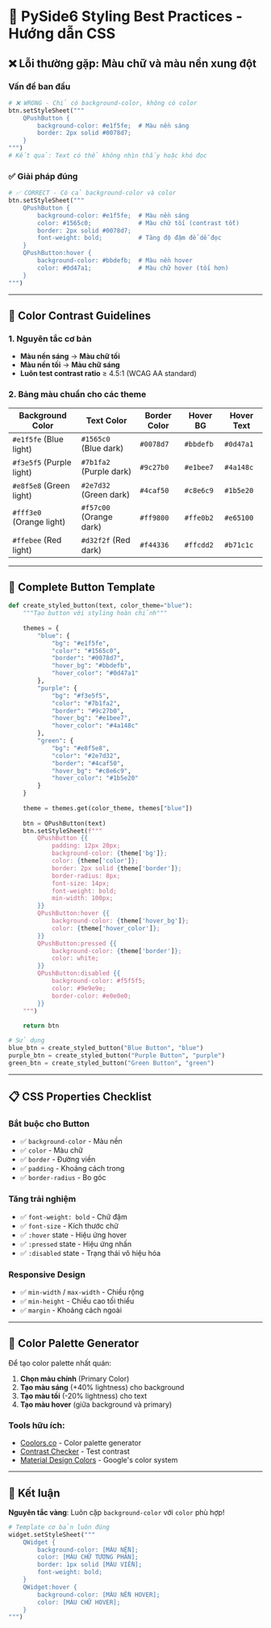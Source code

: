 # 🎨 PySide6 Styling Best Practices - Hướng dẫn CSS

## ❌ Lỗi thường gặp: Màu chữ và màu nền xung đột

### Vấn đề ban đầu
```python
# ❌ WRONG - Chỉ có background-color, không có color
btn.setStyleSheet("""
    QPushButton {
        background-color: #e1f5fe;  # Màu nền sáng
        border: 2px solid #0078d7;
    }
""")
# Kết quả: Text có thể không nhìn thấy hoặc khó đọc
```

### ✅ Giải pháp đúng
```python
# ✅ CORRECT - Có cả background-color và color
btn.setStyleSheet("""
    QPushButton {
        background-color: #e1f5fe;  # Màu nền sáng
        color: #1565c0;             # Màu chữ tối (contrast tốt)
        border: 2px solid #0078d7;
        font-weight: bold;          # Tăng độ đậm để dễ đọc
    }
    QPushButton:hover {
        background-color: #bbdefb;  # Màu nền hover
        color: #0d47a1;             # Màu chữ hover (tối hơn)
    }
""")
```

---

## 🎯 Color Contrast Guidelines

### 1. Nguyên tắc cơ bản
- **Màu nền sáng** → **Màu chữ tối**
- **Màu nền tối** → **Màu chữ sáng**
- **Luôn test contrast ratio** ≥ 4.5:1 (WCAG AA standard)

### 2. Bảng màu chuẩn cho các theme

| Background Color | Text Color | Border Color | Hover BG | Hover Text |
|------------------|------------|--------------|----------|------------|
| `#e1f5fe` (Blue light) | `#1565c0` (Blue dark) | `#0078d7` | `#bbdefb` | `#0d47a1` |
| `#f3e5f5` (Purple light) | `#7b1fa2` (Purple dark) | `#9c27b0` | `#e1bee7` | `#4a148c` |
| `#e8f5e8` (Green light) | `#2e7d32` (Green dark) | `#4caf50` | `#c8e6c9` | `#1b5e20` |
| `#fff3e0` (Orange light) | `#f57c00` (Orange dark) | `#ff9800` | `#ffe0b2` | `#e65100` |
| `#ffebee` (Red light) | `#d32f2f` (Red dark) | `#f44336` | `#ffcdd2` | `#b71c1c` |

---

## 🔧 Complete Button Template

```python
def create_styled_button(text, color_theme="blue"):
    """Tạo button với styling hoàn chỉnh"""
    
    themes = {
        "blue": {
            "bg": "#e1f5fe",
            "color": "#1565c0", 
            "border": "#0078d7",
            "hover_bg": "#bbdefb",
            "hover_color": "#0d47a1"
        },
        "purple": {
            "bg": "#f3e5f5",
            "color": "#7b1fa2",
            "border": "#9c27b0", 
            "hover_bg": "#e1bee7",
            "hover_color": "#4a148c"
        },
        "green": {
            "bg": "#e8f5e8",
            "color": "#2e7d32",
            "border": "#4caf50",
            "hover_bg": "#c8e6c9", 
            "hover_color": "#1b5e20"
        }
    }
    
    theme = themes.get(color_theme, themes["blue"])
    
    btn = QPushButton(text)
    btn.setStyleSheet(f"""
        QPushButton {{
            padding: 12px 20px;
            background-color: {theme['bg']};
            color: {theme['color']};
            border: 2px solid {theme['border']};
            border-radius: 8px;
            font-size: 14px;
            font-weight: bold;
            min-width: 100px;
        }}
        QPushButton:hover {{
            background-color: {theme['hover_bg']};
            color: {theme['hover_color']};
        }}
        QPushButton:pressed {{
            background-color: {theme['border']};
            color: white;
        }}
        QPushButton:disabled {{
            background-color: #f5f5f5;
            color: #9e9e9e;
            border-color: #e0e0e0;
        }}
    """)
    
    return btn

# Sử dụng
blue_btn = create_styled_button("Blue Button", "blue")
purple_btn = create_styled_button("Purple Button", "purple") 
green_btn = create_styled_button("Green Button", "green")
```

---

## 📋 CSS Properties Checklist

### Bắt buộc cho Button
- ✅ `background-color` - Màu nền
- ✅ `color` - Màu chữ  
- ✅ `border` - Đường viền
- ✅ `padding` - Khoảng cách trong
- ✅ `border-radius` - Bo góc

### Tăng trải nghiệm
- ✅ `font-weight: bold` - Chữ đậm
- ✅ `font-size` - Kích thước chữ
- ✅ `:hover` state - Hiệu ứng hover
- ✅ `:pressed` state - Hiệu ứng nhấn
- ✅ `:disabled` state - Trạng thái vô hiệu hóa

### Responsive Design
- ✅ `min-width` / `max-width` - Chiều rộng
- ✅ `min-height` - Chiều cao tối thiểu
- ✅ `margin` - Khoảng cách ngoài

---

## 🎨 Color Palette Generator

Để tạo color palette nhất quán:

1. **Chọn màu chính** (Primary Color)
2. **Tạo màu sáng** (+40% lightness) cho background
3. **Tạo màu tối** (-20% lightness) cho text
4. **Tạo màu hover** (giữa background và primary)

### Tools hữu ích:
- [Coolors.co](https://coolors.co) - Color palette generator
- [Contrast Checker](https://webaim.org/resources/contrastchecker/) - Test contrast
- [Material Design Colors](https://material.io/design/color/) - Google's color system

---

## 🚀 Kết luận

**Nguyên tắc vàng**: Luôn cặp `background-color` với `color` phù hợp!

```python
# Template cơ bản luôn đúng
widget.setStyleSheet("""
    QWidget {
        background-color: [MÀU NỀN];
        color: [MÀU CHỮ TƯƠNG PHẢN];
        border: 1px solid [MÀU VIỀN];
        font-weight: bold;
    }
    QWidget:hover {
        background-color: [MÀU NỀN HOVER];
        color: [MÀU CHỮ HOVER];
    }
""")
```
